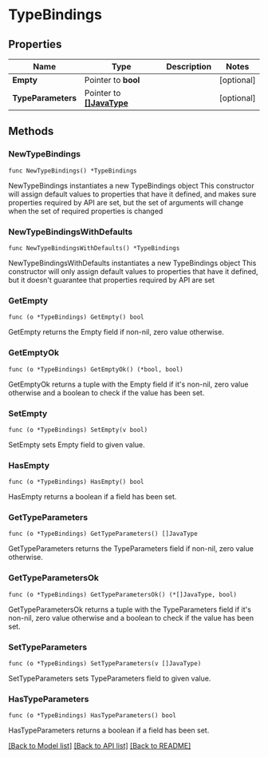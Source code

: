 # TypeBindings

## Properties

Name | Type | Description | Notes
------------ | ------------- | ------------- | -------------
**Empty** | Pointer to **bool** |  | [optional] 
**TypeParameters** | Pointer to [**[]JavaType**](JavaType.md) |  | [optional] 

## Methods

### NewTypeBindings

`func NewTypeBindings() *TypeBindings`

NewTypeBindings instantiates a new TypeBindings object
This constructor will assign default values to properties that have it defined,
and makes sure properties required by API are set, but the set of arguments
will change when the set of required properties is changed

### NewTypeBindingsWithDefaults

`func NewTypeBindingsWithDefaults() *TypeBindings`

NewTypeBindingsWithDefaults instantiates a new TypeBindings object
This constructor will only assign default values to properties that have it defined,
but it doesn't guarantee that properties required by API are set

### GetEmpty

`func (o *TypeBindings) GetEmpty() bool`

GetEmpty returns the Empty field if non-nil, zero value otherwise.

### GetEmptyOk

`func (o *TypeBindings) GetEmptyOk() (*bool, bool)`

GetEmptyOk returns a tuple with the Empty field if it's non-nil, zero value otherwise
and a boolean to check if the value has been set.

### SetEmpty

`func (o *TypeBindings) SetEmpty(v bool)`

SetEmpty sets Empty field to given value.

### HasEmpty

`func (o *TypeBindings) HasEmpty() bool`

HasEmpty returns a boolean if a field has been set.

### GetTypeParameters

`func (o *TypeBindings) GetTypeParameters() []JavaType`

GetTypeParameters returns the TypeParameters field if non-nil, zero value otherwise.

### GetTypeParametersOk

`func (o *TypeBindings) GetTypeParametersOk() (*[]JavaType, bool)`

GetTypeParametersOk returns a tuple with the TypeParameters field if it's non-nil, zero value otherwise
and a boolean to check if the value has been set.

### SetTypeParameters

`func (o *TypeBindings) SetTypeParameters(v []JavaType)`

SetTypeParameters sets TypeParameters field to given value.

### HasTypeParameters

`func (o *TypeBindings) HasTypeParameters() bool`

HasTypeParameters returns a boolean if a field has been set.


[[Back to Model list]](../README.md#documentation-for-models) [[Back to API list]](../README.md#documentation-for-api-endpoints) [[Back to README]](../README.md)


